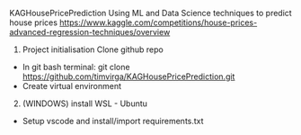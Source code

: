 KAGHousePricePrediction
Using ML and Data Science techniques to predict house prices https://www.kaggle.com/competitions/house-prices-advanced-regression-techniques/overview

1. Project initialisation
Clone github repo

* In git bash terminal: git clone https://github.com/timvirga/KAGHousePricePrediction.git
* Create virtual environment


2. (WINDOWS) install WSL - Ubuntu
* Setup vscode and install/import requirements.txt
